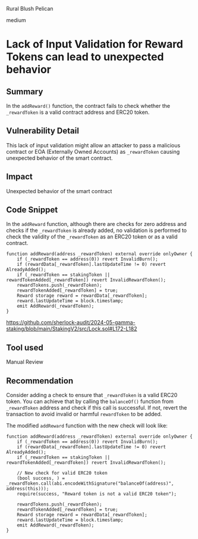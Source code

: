 Rural Blush Pelican

medium

# Lack of Input Validation for Reward Tokens can lead to unexpected behavior

## Summary

In the `addReward()` function, the contract fails to check whether the `_rewardToken` is a valid contract address and ERC20 token. 

## Vulnerability Detail

This lack of input validation might allow an attacker to pass a malicious contract or EOA (Externally Owned Accounts) as `_rewardToken` causing unexpected behavior of the smart contract.

## Impact

Unexpected behavior of the smart contract

## Code Snippet

In the `addReward` function, although there are checks for zero address and checks if the `_rewardToken` is already added, no validation is performed to check the validity of the `_rewardToken` as an ERC20 token or as a valid contract.
```solidity
function addReward(address _rewardToken) external override onlyOwner {
    if (_rewardToken == address(0)) revert InvalidBurn();
    if (rewardData[_rewardToken].lastUpdateTime != 0) revert AlreadyAdded();
    if (_rewardToken == stakingToken || rewardTokenAdded[_rewardToken]) revert InvalidRewardToken();
    rewardTokens.push(_rewardToken);
    rewardTokenAdded[_rewardToken] = true;
    Reward storage reward = rewardData[_rewardToken];
    reward.lastUpdateTime = block.timestamp;
    emit AddReward(_rewardToken);
}
```
https://github.com/sherlock-audit/2024-05-gamma-staking/blob/main/StakingV2/src/Lock.sol#L172-L182
## Tool used

Manual Review

## Recommendation
Consider adding a check to ensure that `_rewardToken` is a valid ERC20 token. You can achieve that by calling the `balanceOf()` function from `_rewardToken` address and check if this call is successful. If not, revert the transaction to avoid invalid or harmful `rewardToken` to be added.

The modified `addReward` function with the new check will look like:
```solidity
function addReward(address _rewardToken) external override onlyOwner {
    if (_rewardToken == address(0)) revert InvalidBurn();
    if (rewardData[_rewardToken].lastUpdateTime != 0) revert AlreadyAdded();
    if (_rewardToken == stakingToken || rewardTokenAdded[_rewardToken]) revert InvalidRewardToken();

    // New check for valid ERC20 token
    (bool success, ) = _rewardToken.call(abi.encodeWithSignature("balanceOf(address)", address(this)));
    require(success, "Reward token is not a valid ERC20 token");

    rewardTokens.push(_rewardToken);
    rewardTokenAdded[_rewardToken] = true;
    Reward storage reward = rewardData[_rewardToken];
    reward.lastUpdateTime = block.timestamp;
    emit AddReward(_rewardToken);
}
```
